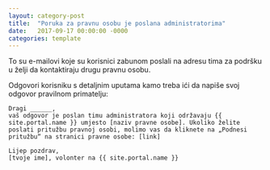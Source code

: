 ```yaml
---
layout: category-post
title:  "Poruka za pravnu osobu je poslana administratorima"
date:   2017-09-17 00:00:00 -0000
categories: template
---
```


To su e-mailovi koje su korisnici zabunom poslali na adresu tima za podršku u želji da kontaktiraju drugu pravnu osobu.

Odgovori korisniku s detaljnim uputama kamo treba ići da napiše svoj odgovor pravilnom primatelju:

```
Dragi ______,
vaš odgovor je poslan timu administratora koji održavaju {{ site.portal.name }} umjesto [naziv pravne osobe]. Ukoliko želite poslati pritužbu pravnoj osobi, molimo vas da kliknete na „Podnesi pritužbu“ na stranici pravne osobe: [link]

Lijep pozdrav,
[tvoje ime], volonter na {{ site.portal.name }}
```
